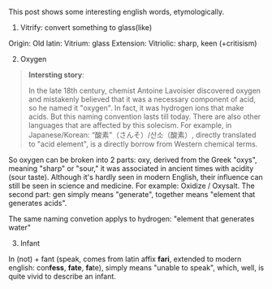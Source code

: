 This post shows some interesting english words, etymologically. 

1. Vitrify: convert something to glass(like)

Origin: Old latin: Vitrium: glass
Extension: Vitriolic: sharp, keen (+critisism)

2. Oxygen

> **Intersting story**: 
> 
> In the late 18th century, chemist Antoine Lavoisier discovered oxygen and mistakenly believed that it was a necessary component of acid, so he named it "oxygen". In fact, it was hydrogen ions that make acids. But this naming convention lasts till today. There are also other languages that are affected by this solecism. For example, in Japanese/Korean: “酸素”（さんそ）/산소（酸素）, directly translated to "acid element", is a directly borrow from Western chemical terms.

So oxygen can be broken into 2 parts: oxy, derived from the Greek "oxys", meaning "sharp" or "sour," it was associated in ancient times with acidity (sour taste).  Although it's hardly seen in modern English, their influence can still be seen in science and medicine. For example: Oxidize / Oxysalt. The second part: gen simply means "generate", together means "element that generates acids". 

The same naming convetion applys to hydrogen: "element that generates water"

3. Infant

In (not) + fant (speak, comes from latin affix **fari**, extended to modern english: con**fess**, **fate**, **fa**te), simply means "unable to speak", which, well, is quite vivid to describe an infant.


<script src="../widgets/a11y-m.js"></script>